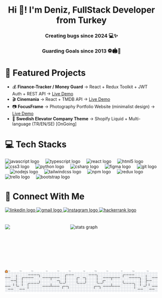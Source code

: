 <h1 align="center">Hi 👋! I'm Deniz, FullStack Developer from Turkey</h2>

###

<h3 align="center">Creating bugs since 2024 💻✨</p>
<h3 align="center">Guarding Goals since 2013 ⚽🏟🥅</h3>

###
# 🚀 Featured Projects
- 💰 **Finance-Tracker / Money Guard** → React + Redux Toolkit + JWT Auth + REST API → [Live Demo](https://finance-tracker-last.vercel.app)
- 🎬 **Cinemania** → React + TMDB API → [Live Demo](https://nan-stop-us.github.io/cinemania/)  
- 📷 **FocusFrame** → Photography Portfolio Website (minimalist design) → [Live Demo](https://denizzozder.github.io/FocusFrame/) 
- 🏢 **Swedish Elevator Company Theme** → Shopify Liquid + Multi-language (TR/EN/SE) [OnGoing]
 
# 💻 Tech Stacks
<div align="left">
  <img src="https://cdn.jsdelivr.net/gh/devicons/devicon/icons/javascript/javascript-original.svg" height="30" alt="javascript logo"  />
  <img width="12" />
  <img src="https://cdn.jsdelivr.net/gh/devicons/devicon/icons/typescript/typescript-original.svg" height="30" alt="typescript logo"  />
  <img width="12" />
  <img src="https://cdn.jsdelivr.net/gh/devicons/devicon/icons/react/react-original.svg" height="30" alt="react logo"  />
  <img width="12" />
  <img src="https://cdn.jsdelivr.net/gh/devicons/devicon/icons/html5/html5-original.svg" height="30" alt="html5 logo"  />
  <img width="12" />
  <img src="https://cdn.jsdelivr.net/gh/devicons/devicon/icons/css3/css3-original.svg" height="30" alt="css3 logo"  />
  <img width="12" />
  <img src="https://cdn.jsdelivr.net/gh/devicons/devicon/icons/python/python-original.svg" height="30" alt="python logo"  />
  <img width="12" />
  <img src="https://cdn.jsdelivr.net/gh/devicons/devicon/icons/csharp/csharp-original.svg" height="30" alt="csharp logo"  />
  <img width="12" />
  <img src="https://cdn.jsdelivr.net/gh/devicons/devicon/icons/figma/figma-original.svg" height="30" alt="figma logo"  />
  <img width="12" />
  <img src="https://cdn.jsdelivr.net/gh/devicons/devicon/icons/git/git-original.svg" height="30" alt="git logo"  />
  <img width="12" />
  <img src="https://cdn.jsdelivr.net/gh/devicons/devicon/icons/nodejs/nodejs-original.svg" height="30" alt="nodejs logo"  />
  <img width="12" />
  <img src="https://cdn.jsdelivr.net/gh/devicons/devicon/icons/tailwindcss/tailwindcss-original-wordmark.svg" height="30" alt="tailwindcss logo"  />
  <img width="12" />
  <img src="https://cdn.jsdelivr.net/gh/devicons/devicon/icons/npm/npm-original-wordmark.svg" height="30" alt="npm logo"  />
  <img width="12" />
  <img src="https://cdn.jsdelivr.net/gh/devicons/devicon/icons/redux/redux-original.svg" height="30" alt="redux logo"  />
  <img width="12" />
  <img src="https://cdn.jsdelivr.net/gh/devicons/devicon/icons/trello/trello-plain.svg" height="30" alt="trello logo"  />
  <img width="12" />
  <img src="https://cdn.jsdelivr.net/gh/devicons/devicon/icons/bootstrap/bootstrap-original.svg" height="30" alt="bootstrap logo"  />
</div>

###
# 🤝 Connect With Me
<div align="left">
  <a href="https://www.linkedin.com/in/denizozder1" target="_blank">
    <img src="https://img.shields.io/static/v1?message=LinkedIn&logo=linkedin&label=&color=0077B5&logoColor=white&labelColor=&style=for-the-badge" height="35" alt="linkedin logo"  />
  </a>
  <a href="mailto:contact@denizozder.com" target="_blank">
    <img src="https://img.shields.io/static/v1?message=Gmail&logo=gmail&label=&color=D14836&logoColor=white&labelColor=&style=for-the-badge" height="35" alt="gmail logo"  />
  </a>
  <a href="https://www.instagram.com/deniz.ozder1" target="_blank">
    <img src="https://img.shields.io/static/v1?message=Instagram&logo=instagram&label=&color=E4405F&logoColor=white&labelColor=&style=for-the-badge" height="35" alt="instagram logo"  />
  </a>
  <a href="https://www.hackerrank.com/profile/candenizozder08" target="_blank">
    <img src="https://img.shields.io/static/v1?message=HackerRank&logo=hackerrank&label=&color=2EC866&logoColor=white&labelColor=&style=for-the-badge" height="35" alt="hackerrank logo"  />
  </a>
</div>

###
#
<img align="left" height="150" src="https://media.giphy.com/media/v1.Y2lkPTc5MGI3NjExODBzcTl6d3RvcDltdTJqMzlpYnNzZm95anY2Mmo1Z29qdTl0YjJvMiZlcD12MV9naWZzX3NlYXJjaCZjdD1n/aNqEFrYVnsS52/giphy.gif"  />

###

<div align="center">
  <img src="https://github-readme-stats.vercel.app/api?username=DenizzOzder&hide_title=false&hide_rank=false&show_icons=true&include_all_commits=true&count_private=true&disable_animations=false&theme=dracula&locale=en&hide_border=false" height="250" alt="stats graph"  />
</div>

###
#
<picture>
  <source media="(prefers-color-scheme: dark)" srcset="https://raw.githubusercontent.com/DenizzOzder/DenizzOzder/output/pacman-contribution-graph-dark.svg">
  <source media="(prefers-color-scheme: light)" srcset="https://raw.githubusercontent.com/DenizzOzder/DenizzOzder/output/pacman-contribution-graph.svg">
  <img alt="pacman contribution graph" src="https://raw.githubusercontent.com/DenizzOzder/DenizzOzder/output/pacman-contribution-graph.svg">
</picture>

###

